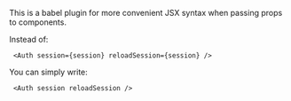 This is a babel plugin for more convenient JSX syntax when passing props to components.

Instead of:

```
 <Auth session={session} reloadSession={session} />
```

You can simply write:

```
 <Auth session reloadSession />
```
